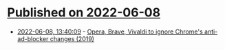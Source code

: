 # [Published on 2022-06-08](index.md)

* [2022-06-08, 13:40:09](https://news.ycombinator.com/item?id=31667179) - [Opera, Brave, Vivaldi to ignore Chrome's anti-ad-blocker changes (2019)](https://www.zdnet.com/article/opera-brave-vivaldi-to-ignore-chromes-anti-ad-blocker-changes-despite-shared-codebase/)
